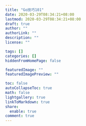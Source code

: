 ```yaml
---
title: "Go技巧101"
date: 2020-03-29T08:34:21+08:00
lastmod: 2020-03-29T08:34:21+08:00
draft: true
author: ""
authorLink: ""
description: ""
license: ""

tags: []
categories: []
hiddenFromHomePage: false

featuredImage: ""
featuredImagePreview: ""

toc: false
autoCollapseToc: true
math: false
lightgallery: true
linkToMarkdown: true
share:
  enable: true
comment: true
---
```


<!--more-->
